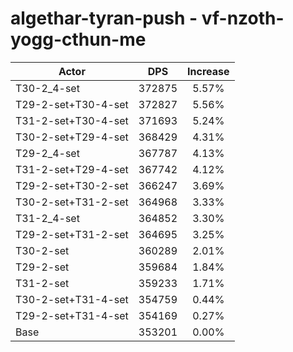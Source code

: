 # algethar-tyran-push - vf-nzoth-yogg-cthun-me
| Actor | DPS | Increase |
|---|:---:|:---:|
|T30-2_4-set|372875|5.57%|
|T29-2-set+T30-4-set|372827|5.56%|
|T31-2-set+T30-4-set|371693|5.24%|
|T30-2-set+T29-4-set|368429|4.31%|
|T29-2_4-set|367787|4.13%|
|T31-2-set+T29-4-set|367742|4.12%|
|T29-2-set+T30-2-set|366247|3.69%|
|T30-2-set+T31-2-set|364968|3.33%|
|T31-2_4-set|364852|3.30%|
|T29-2-set+T31-2-set|364695|3.25%|
|T30-2-set|360289|2.01%|
|T29-2-set|359684|1.84%|
|T31-2-set|359233|1.71%|
|T30-2-set+T31-4-set|354759|0.44%|
|T29-2-set+T31-4-set|354169|0.27%|
|Base|353201|0.00%|
